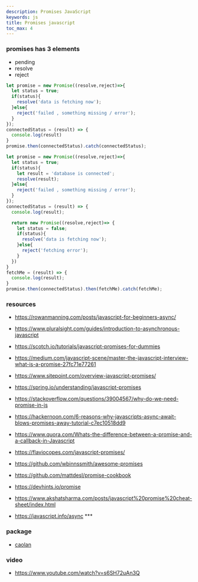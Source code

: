 ```yaml
---
description: Promises JavaScript
keywords: js
title: Promises javascript
toc_max: 4
---
```


### promises has 3 elements

* pending
* resolve
* reject

```js
let promise = new Promise((resolve,reject)=>{
  let status = true;
  if(status){
    resolve('data is fetching now');
  }else{
    reject('failed , something missing / error');
  }
});
connectedStatus = (result) => {
  console.log(result)
}
promise.then(connectedStatus).catch(connectedStatus);
```

```js
let promise = new Promise((resolve,reject)=>{
  let status = true;
  if(status){
    let result = 'database is connected';
    resolve(result);
  }else{
    reject('failed , something missing / error');
  }
});
connectedStatus = (result) => {
  console.log(result);

  return new Promise((resolve,reject)=> {
    let status = false;
    if(status){
      resolve('data is fetching now');
    }else{
      reject('fetching error');
    }
  })
}
fetchMe = (result) => {
  console.log(result);
}
promise.then(connectedStatus).then(fetchMe).catch(fetchMe);
```


### resources

* https://rowanmanning.com/posts/javascript-for-beginners-async/
* https://www.pluralsight.com/guides/introduction-to-asynchronous-javascript
* https://scotch.io/tutorials/javascript-promises-for-dummies
* https://medium.com/javascript-scene/master-the-javascript-interview-what-is-a-promise-27fc71e77261
* https://www.sitepoint.com/overview-javascript-promises/
* https://spring.io/understanding/javascript-promises
* https://stackoverflow.com/questions/39004567/why-do-we-need-promise-in-js
* https://hackernoon.com/6-reasons-why-javascripts-async-await-blows-promises-away-tutorial-c7ec10518dd9
* https://www.quora.com/Whats-the-difference-between-a-promise-and-a-callback-in-Javascript
* https://flaviocopes.com/javascript-promises/
* https://github.com/wbinnssmith/awesome-promises
* https://github.com/mattdesl/promise-cookbook
* https://devhints.io/promise
* https://www.akshatsharma.com/posts/javascript%20promise%20cheat-sheet/index.html

* https://javascript.info/async ***

### package
* [caolan](https://github.com/caolan/async)

### video

* https://www.youtube.com/watch?v=s6SH72uAn3Q
